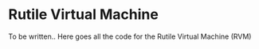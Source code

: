 Rutile Virtual Machine
=====

To be written..
Here goes all the code for the Rutile Virtual Machine (RVM)
